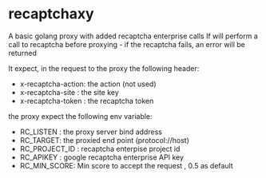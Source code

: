 # recaptchaxy

A basic golang proxy with added recaptcha enterprise calls
If will perform a call to recaptcha before proxying - if the recaptcha fails, an error will be returned

It expect, in the request to the proxy the following header:
* x-recaptcha-action: the action (not used)
* x-recaptcha-site : the site key
* x-recaptcha-token : the recaptcha token

the proxy expect the following env variable:
* RC_LISTEN : the proxy server bind address
* RC_TARGET: the proxied end point (protocol://host)
* RC_PROJECT_ID : recaptcha enterpise project id
* RC_APIKEY : google recaptcha enterprise API key
* RC_MIN_SCORE: Min score to accept the request , 0.5 as default